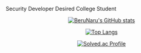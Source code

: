 Security Developer Desired College Student


<div align="center">

[![BeruNaru's GitHub stats](https://github-readme-stats.vercel.app/api?username=BeruNaru)](https://github.com/BeruNaru/github-readme-stats)

[![Top Langs](https://github-readme-stats.vercel.app/api/top-langs/?username=BeruNaru&layout=compact)](https://github.com/BeruNaru/github-readme-stats)

[![Solved.ac Profile](http://mazassumnida.wtf/api/generate_badge?boj=monday222)](https://solved.ac/monday222)
 
</div>

